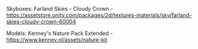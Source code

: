 Skyboxes: Farland Skies - Cloudy Crown - https://assetstore.unity.com/packages/2d/textures-materials/sky/farland-skies-cloudy-crown-60004

Models: Kenney's Nature Pack Extended - https://www.kenney.nl/assets/nature-kit